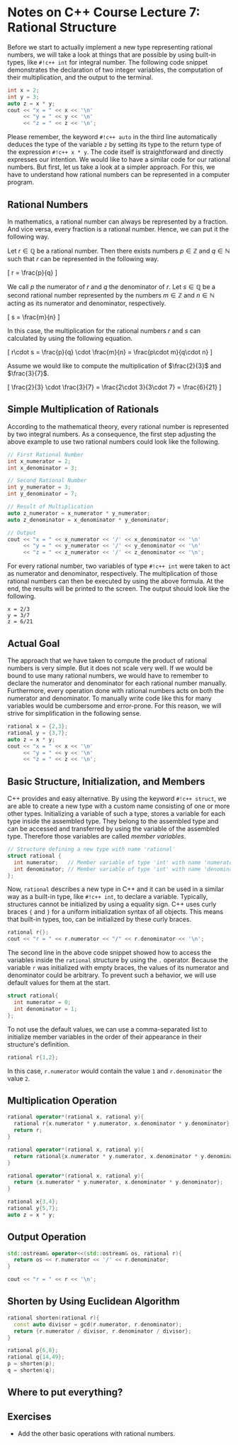 # Notes on C++ Course Lecture 7: Rational Structure

Before we start to actually implement a new type representing rational numbers, we will take a look at things that are possible by using built-in types, like `#!c++ int` for integral number.
The following code snippet demonstrates the declaration of two integer variables, the computation of their multiplication, and the output to the terminal.

```c++
int x = 2;
int y = 3;
auto z = x * y;
cout << "x = " << x << '\n'
     << "y = " << y << '\n'
     << "z = " << z << '\n';
```

Please remember, the keyword `#!c++ auto` in the third line automatically deduces the type of the variable `z` by setting its type to the return type of the expression `#!c++ x * y`.
The code itself is straightforward and directly expresses our intention.
We would like to have a similar code for our rational numbers.
But first, let us take a look at a simpler approach.
For this, we have to understand how rational numbers can be represented in a computer program.

## Rational Numbers

In mathematics, a rational number can always be represented by a fraction.
And vice versa, every fraction is a rational number.
Hence, we can put it the following way.

Let $r\in\mathbb{Q}$ be a rational number.
Then there exists numbers $p\in\mathbb{Z}$ and $q\in\mathbb{N}$ such that $r$ can be represented in the following way.

\[
    r = \frac{p}{q}
\]

We call $p$ the numerator of $r$ and $q$ the denominator of $r$.
Let $s\in\mathbb{Q}$ be a second rational number represented by the numbers $m\in\mathbb{Z}$ and $n\in\mathbb{N}$ acting as its numerator and denominator, respectively.

\[
    s = \frac{m}{n}
\]

In this case, the multiplication for the rational numbers $r$ and $s$ can calculated by using the following equation.

\[
    r\cdot s = \frac{p}{q} \cdot \frac{m}{n} = \frac{p\cdot m}{q\cdot n}
\]

Assume we would like to compute the multiplication of $\frac{2}{3}$ and $\frac{3}{7}$.

\[
    \frac{2}{3} \cdot \frac{3}{7} = \frac{2\cdot 3}{3\cdot 7} = \frac{6}{21}
\]

## Simple Multiplication of Rationals

According to the mathematical theory, every rational number is represented by two integral numbers.
As a consequence, the first step adjusting the above example to use two rational numbers could look like the following.

```c++
// First Rational Number
int x_numerator = 2;
int x_denominator = 3;

// Second Rational Number
int y_numerator = 3;
int y_denominator = 7;

// Result of Multiplication
auto z_numerator = x_numerator * y_numerator;
auto z_denominator = x_denominator * y_denominator;

// Output
cout << "x = " << x_numerator << '/' << x_denominator << '\n'
     << "y = " << y_numerator << '/' << y_denominator << '\n'
     << "z = " << z_numerator << '/' << z_denominator << '\n';
```

For every rational number, two variables of type `#!c++ int` were taken to act as numerator and denominator, respectively.
The multiplication of those rational numbers can then be executed by using the above formula.
At the end, the results will be printed to the screen.
The output should look like the following.

    x = 2/3
    y = 3/7
    z = 6/21

## Actual Goal

The approach that we have taken to compute the product of rational numbers is very simple.
But it does not scale very well.
If we would be bound to use many rational numbers, we would have to remember to declare the numerator and denominator for each rational number manually.
Furthermore, every operation done with rational numbers acts on both the numerator and denominator.
To manually write code like this for many variables would be cumbersome and error-prone.
For this reason, we will strive for simplification in the following sense.

```c++
rational x = {2,3};
rational y = {3,7};
auto z = x * y;
cout << "x = " << x << '\n'
     << "y = " << y << '\n'
     << "z = " << z << '\n';
```

## Basic Structure, Initialization, and Members

C++ provides and easy alternative.
By using the keyword `#!c++ struct`, we are able to create a new type with a custom name consisting of one or more other types.
Initializing a variable of such a type, stores a variable for each type inside the assembled type.
They belong to the assembled type and can be accessed and transferred by using the variable of the assembled type. 
Therefore those variables are called *member variables*.

```c++
// Structure defining a new type with name 'rational'
struct rational {
  int numerator;   // Member variable of type 'int' with name 'numerator'
  int denominator; // Member variable of type 'int' with name 'denominator'
};
```

Now, `rational` describes a new type in C++ and it can be used in a similar way as a built-in type, like `#!c++ int`, to declare a variable.
Typically, structures cannot be initialized by using a equality sign.
C++ uses curly braces `{` and `}` for a uniform initialization syntax of all objects.
This means that built-in types, too, can be initialized by these curly braces.

```c++
rational r{};
cout << "r = " << r.numerator << "/" << r.denominator << '\n';
```

The second line in the above code snippet showed how to access the variables inside the `rational` structure by using the `.` operator.
Because the variable `r` was initialized with empty braces, the values of its numerator and denominator could be arbitrary.
To prevent such a behavior, we will use default values for them at the start.

```c++
struct rational{
  int numerator = 0;
  int denominator = 1;
};
```

To not use the default values, we can use a comma-separated list to initialize member variables in the order of their appearance in their structure's definition.

```c++
rational r{1,2};
```

In this case, `r.numerator` would contain the value `1` and `r.denominator` the value `2`.

## Multiplication Operation

```c++
rational operator*(rational x, rational y){
  rational r{x.numerator * y.numerator, x.denominator * y.denominator};
  return r;
}
```

```c++
rational operator*(rational x, rational y){
  return rational{x.numerator * y.numerator, x.denominator * y.denominator};
}
```

```c++
rational operator*(rational x, rational y){
  return {x.numerator * y.numerator, x.denominator * y.denominator};
}
```

```c++
rational x{3,4};
rational y{5,7};
auto z = x * y;
```

## Output Operation

```c++
std::ostream& operator<<(std::ostream& os, rational r){
  return os << r.numerator << '/' << r.denominator;
}
```

```c++
cout << "r = " << r << '\n';
```

## Shorten by Using Euclidean Algorithm

```c++
rational shorten(rational r){
  const auto divisor = gcd(r.numerator, r.denominator);
  return {r.numerator / divisor, r.denominator / divisor};
}
```

```c++
rational p{6,8};
rational q{14,49};
p = shorten(p);
q = shorten(q);
```

## Where to put everything?

## Exercises
- Add the other basic operations with rational numbers.

